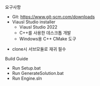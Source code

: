 요구사항
- Git: https://www.git-scm.com/downloads
- Viausl Studio installer
	- Viausl Studio 2022
	- C++를 사용한 데스크톱 개발
	- Windows용 C++ CMake 도구
	
* clone시 서브모듈로 재귀 필수

Build Guide
- Run Setup.bat
- Run GenerateSolution.bat
- Run Engine.sln